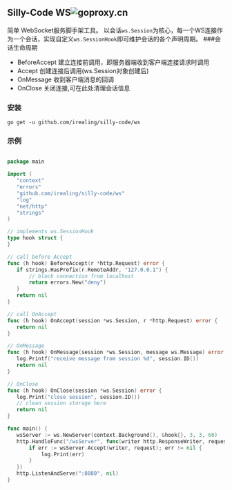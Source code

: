 ## Silly-Code WS![goproxy.cn](goproxy.cn/stats/github.com/irealing/silly-code/ws/badges/download-count.svg)

  简单 WebSocket服务脚手架工具。
  以会话`ws.Session`为核心，每一个WS连接作为一个会话，实现自定义`ws.SessionHook`即可维护会话的各个声明周期。
 ###会话生命周期
 * BeforeAccept
    建立连接前调用，即服务器端收到客户端连接请求时调用
 * Accept
    创建连接后调用(ws.Session对象创建后)
 * OnMessage
    收到客户端消息的回调
 * OnClose
    关闭连接,可在此处清理会话信息
    
 ### 安装
 `go get -u github.com/irealing/silly-code/ws`
 ### 示例
 
 ```go

package main

import (
	"context"
	"errors"
	"github.com/irealing/silly-code/ws"
	"log"
	"net/http"
	"strings"
)

// implements ws.SessionHook
type hook struct {
}

// call before Accept
func (h hook) BeforeAccept(r *http.Request) error {
	if strings.HasPrefix(r.RemoteAddr, "127.0.0.1") {
		// block connection from localhost
		return errors.New("deny")
	}
	return nil
}

// call OnAccept
func (h hook) OnAccept(session *ws.Session, r *http.Request) error {
	return nil
}

// OnMessage
func (h hook) OnMessage(session *ws.Session, message ws.Message) error {
	log.Printf("receive message from session %d", session.ID())
	return nil
}

// OnClose
func (h hook) OnClose(session *ws.Session) error {
	log.Print("close session", session.ID())
	// clean session storage here
	return nil
}

func main() {
	wsServer := ws.NewServer(context.Background(), &hook{}, 3, 3, 60)
	http.HandleFunc("/wsServer", func(writer http.ResponseWriter, request *http.Request) {
		if err := wsServer.Accept(writer, request); err != nil {
			log.Print(err)
		}
	})
	http.ListenAndServe(":8080", nil)
}

```
